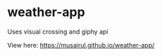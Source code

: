 # weather-app

Uses visual crossing and giphy api

View here: https://musairul.github.io/weather-app/
